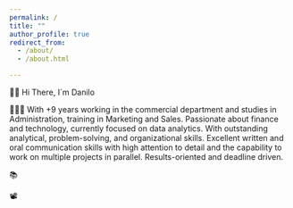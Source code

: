 ```yaml
---
permalink: /
title: ""
author_profile: true
redirect_from: 
  - /about/
  - /about.html

---
```



👋🏼 Hi There, I´m Danilo

👨🏻‍💻 With +9 years working in the commercial department and studies in Administration, training in Marketing and Sales. Passionate about finance and technology, currently focused on data analytics. With outstanding analytical, problem-solving, and organizational skills. Excellent written and oral communication skills with high attention to detail and the capability to work on multiple projects in parallel. Results-oriented and deadline driven.

📚 

📽️ 






